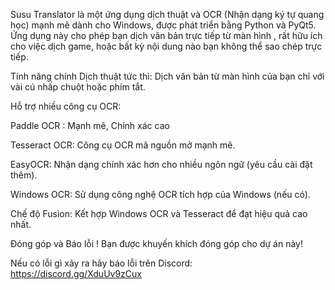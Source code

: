Susu Translator là một ứng dụng dịch thuật và OCR (Nhận dạng ký tự quang học) mạnh mẽ dành cho Windows, được phát triển bằng Python và PyQt5. Ứng dụng này cho phép bạn dịch văn bản trực tiếp từ màn hình , rất hữu ích cho việc dịch game, hoặc bất kỳ nội dung nào bạn không thể sao chép trực tiếp.

Tính năng chính
Dịch thuật tức thì: Dịch văn bản từ màn hình của bạn chỉ với vài cú nhấp chuột hoặc phím tắt.

Hỗ trợ nhiều công cụ OCR:

Paddle OCR : Mạnh mẽ, Chính xác cao

Tesseract OCR: Công cụ OCR mã nguồn mở mạnh mẽ.

EasyOCR: Nhận dạng chính xác hơn cho nhiều ngôn ngữ (yêu cầu cài đặt thêm).

Windows OCR: Sử dụng công nghệ OCR tích hợp của Windows (nếu có).

Chế độ Fusion: Kết hợp Windows OCR và Tesseract để đạt hiệu quả cao nhất.

Đóng góp và Báo lỗi !
Bạn được khuyến khích đóng góp cho dự án này!

Nếu có lỗi gì xảy ra hãy báo lỗi trên Discord:
https://discord.gg/XduUv9zCux
